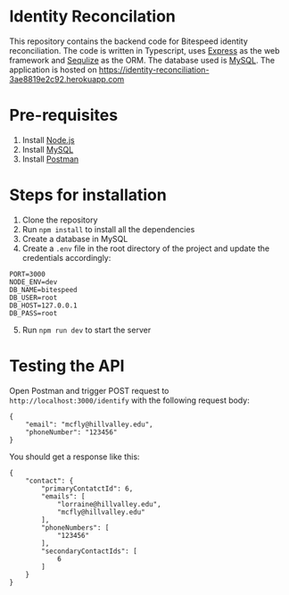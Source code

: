 # Identity Reconcilation
This repository contains the backend code for Bitespeed identity reconciliation. The code is written in Typescript, uses [Express](https://expressjs.com/) as the web framework and [Sequlize](https://sequelize.org/) as the ORM. The database used is [MySQL](https://www.mysql.com/). The application is hosted on https://identity-reconciliation-3ae8819e2c92.herokuapp.com

# Pre-requisites
1. Install [Node.js](https://nodejs.org/en/download/)
2. Install [MySQL](https://dev.mysql.com/downloads/installer/)
3. Install [Postman](https://www.postman.com/downloads/)

# Steps for installation
1. Clone the repository
2. Run `npm install` to install all the dependencies
3. Create a database in MySQL
4. Create a `.env` file in the root directory of the project and update the credentials accordingly:
```
PORT=3000
NODE_ENV=dev
DB_NAME=bitespeed
DB_USER=root
DB_HOST=127.0.0.1
DB_PASS=root
```
5. Run `npm run dev` to start the server


# Testing the API
Open Postman and trigger POST request to `http://localhost:3000/identify` with the following request body:
```
{
	"email": "mcfly@hillvalley.edu",
	"phoneNumber": "123456"
}
```
You should get a response like this:
```
{
    "contact": {
        "primaryContatctId": 6,
        "emails": [
            "lorraine@hillvalley.edu",
            "mcfly@hillvalley.edu"
        ],
        "phoneNumbers": [
            "123456"
        ],
        "secondaryContactIds": [
            6
        ]
    }
}
```